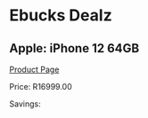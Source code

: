 
# Ebucks Dealz
## Apple: iPhone 12 64GB
[Product Page](https://www.ebucks.com/web/shop/productSelected.do?prodId=1069437721&catId=1158502875)

Price: R16999.00

Savings: 


	